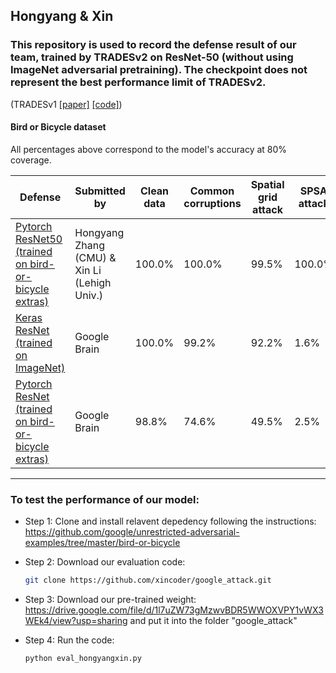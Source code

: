 ## Hongyang & Xin

### This repository is used to record the defense result of our team, trained by TRADESv2 on ResNet-50 (without using ImageNet adversarial pretraining). The checkpoint does not represent the best performance limit of TRADESv2.
(TRADESv1 [[paper]](https://arxiv.org/pdf/1901.08573.pdf) [[code]](https://github.com/yaodongyu/TRADES))

#### Bird or Bicycle dataset
All percentages above correspond to the model's accuracy at 80% coverage.

| Defense               | Submitted by  | Clean data | Common corruptions | Spatial grid attack | SPSA attack | Boundary attack |  Submission Date |
| --------------------- | ------------- | ------------| ------------ |--------------- |-------- | ------- | --------------- |
| [Pytorch ResNet50 <br>(trained on bird-or-bicycle extras)](https://github.com/xincoder/google_attack) |Hongyang Zhang (CMU) & Xin Li (Lehigh Univ.)|100.0%|100.0%|99.5%|100.0%|95.0%|Jan 17th, 2019 (EST)|
| [Keras ResNet <br>(trained on ImageNet)](https://github.com/google/unrestricted-adversarial-examples/tree/master/examples/undefended_keras_resnet)   |  Google Brain   |    100.0%    |    99.2%    |  92.2%    |     1.6%    |     4.0%     |  Sept 29th, 2018 |
| [Pytorch ResNet <br>(trained on bird-or-bicycle extras)](https://github.com/google/unrestricted-adversarial-examples/tree/master/examples/undefended_pytorch_resnet)  |  Google Brain | 98.8% | 74.6% | 49.5% | 2.5% | 8.0% | Oct 1st, 2018 |


___

### To test the performance of our model:
- Step 1: Clone and install relavent depedency following the instructions:
https://github.com/google/unrestricted-adversarial-examples/tree/master/bird-or-bicycle

- Step 2: Download our evaluation code:
  ``` bash
  git clone https://github.com/xincoder/google_attack.git
  ```

- Step 3: Download our pre-trained weight:
  https://drive.google.com/file/d/1l7uZW73gMzwvBDR5WWOXVPY1vWX3WEk4/view?usp=sharing and put it into the folder "google_attack"
  
- Step 4: Run the code:
  ``` bash
  python eval_hongyangxin.py
  ```
